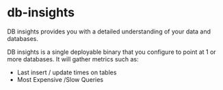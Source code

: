 # db-insights
DB insights provides you with a detailed understanding of your data and databases. 

DB insights is a single deployable binary that you configure to point at 1 or more databases. It will gather metrics such as:

- Last insert / update times on tables
- Most Expensive /Slow Queries
